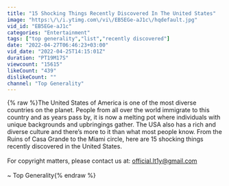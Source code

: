 ```yaml
---
title: "15 Shocking Things Recently Discovered In The United States"
image: "https:\/\/i.ytimg.com\/vi\/EB5EGe-aJ1c\/hqdefault.jpg"
vid_id: "EB5EGe-aJ1c"
categories: "Entertainment"
tags: ["top generality","list","recently discovered"]
date: "2022-04-27T06:46:23+03:00"
vid_date: "2022-04-25T14:15:01Z"
duration: "PT19M17S"
viewcount: "15615"
likeCount: "439"
dislikeCount: ""
channel: "Top Generality"
---
```

{% raw %}The United States of America is one of the most diverse countries on the planet. People from all over the world immigrate to this country and as years pass by, it is now a melting pot where individuals with unique backgrounds and upbringings gather. The USA also has a rich and diverse culture and there’s more to it than what most people know. From the Ruins of Casa Grande to the Miami circle, here are 15 shocking things recently discovered in the United States. <br /><br />For copyright matters, please contact us at: official.lt1y@gmail.com<br /><br />~ Top Generality{% endraw %}
